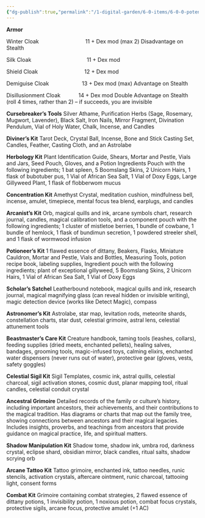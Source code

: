 ```yaml
---
{"dg-publish":true,"permalink":"/1-digital-garden/6-0-items/6-0-0-potential-acquisitions/","tags":["MOC"]}
---
```


**Armor**

Winter Cloak                               11 + Dex mod (max 2) Disadvantage on Stealth

Silk Cloak                                     11 + Dex mod

Shield Cloak                               12 + Dex mod

Demiguise Cloak                      13 + Dex mod (max) Advantage on Stealth

Disillusionment Cloak            14 + Dex mod Double Advantage on Stealth (roll 4 times, rather than 2) – if succeeds, you are invisible

**Cursebreaker’s Tools**
Silver Athame, Purification Herbs (Sage, Rosemary, Mugwort, Lavender), Black Salt, Iron Nails, Mirror Fragment, Divination Pendulum, Vial of Holy Water, Chalk, Incense, and Candles

**Diviner’s Kit**
Tarot Deck, Crystal Ball, Incense, Bone and Stick Casting Set, Candles, Feather, Casting Cloth, and an Astrolabe

**Herbology Kit**
Plant Identification Guide, Shears, Mortar and Pestle, Vials and Jars, Seed Pouch, Gloves, and a Potion Ingredients Pouch with the following ingredients; 1 bat spleen, 5 Boomslang Skins, 2 Unicorn Hairs, 1 flask of bubotuber pus, 1 Vial of African Sea Salt, 1 Vial of Doxy Eggs, Large Gillyweed Plant, 1 flask of flobberwom mucus

**Concentration Kit**
Amethyst Crystal, meditation cushion, mindfulness bell, incense, amulet, timepiece, mental focus tea blend, earplugs, and candles

**Arcanist’s Kit**
Orb, magical quills and ink, arcane symbols chart, research journal, candles, magical calibration tools, and a component pouch with the following ingredients; 1 cluster of mistletoe berries, 1 bundle of cowbane, 1 bundle of hemlock, 1 flask of bundimun secretion, 1 powdered streeler shell, and 1 flask of wormwood infusion

**Potioneer’s Kit**
1 flawed essence of dittany, Beakers, Flasks, Miniature Cauldron, Mortar and Pestle, Vials and Bottles, Measuring Tools, potion recipe book, labeling supplies, Ingredient pouch with the following ingredients; plant of exceptional gillyweed, 5 Boomslang Skins, 2 Unicorn Hairs, 1 Vial of African Sea Salt, 1 Vial of Doxy Eggs

**Scholar’s Satchel**
Leatherbound notebook, magical quills and ink, research journal, magical magnifying glass (can reveal hidden or invisible writing), magic detection device (works like Detect Magic), compass

**Astronomer’s Kit**
Astrolabe, star map, levitation rods, meteorite shards, constellation charts, star dust, celestial grimoire, astral lens, celestial attunement tools

**Beastmaster’s Care Kit**
Creature handbook, taming tools (leashes, collars), feeding supplies (dried meets, enchanted pellets), healing salves, bandages, grooming tools, magic-infused toys, calming elixirs, enchanted water dispensers (never runs out of water), protective gear (gloves, vests, safety goggles)

**Celestial Sigil Kit**
Sigil Templates, cosmic ink, astral quills, celestial charcoal, sigil activation stones, cosmic dust, planar mapping tool, ritual candles, celestial conduit crystal

**Ancestral Grimoire**
Detailed records of the family or culture’s history, including important ancestors, their achievements, and their contributions to the magical tradition. Has diagrams or charts that map out the family tree, showing connections between ancestors and their magical legacies. Includes insights, proverbs, and teachings from ancestors that provide guidance on magical practice, life, and spiritual matters.

**Shadow Manipulation Kit**
Shadow tome, shadow ink, umbra rod, darkness crystal, eclipse shard, obsidian mirror, black candles, ritual salts, shadow scrying orb

**Arcane Tattoo Kit**
Tattoo grimoire, enchanted ink, tattoo needles, runic stencils, activation crystals, aftercare ointment, runic charcoal, tattooing light, consent forms

**Combat Kit**
Grimoire containing combat strategies, 2 flawed essence of dittany potions, 1 invisibility potion, 1 noxious potion, combat focus crystals, protective sigils, arcane focus, protective amulet (+1 AC)